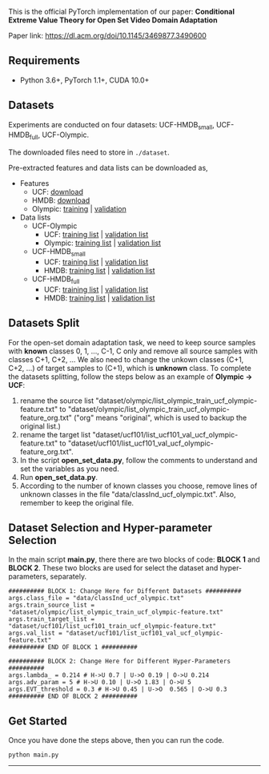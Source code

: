 


This is the official PyTorch implementation of our paper:
**Conditional Extreme Value Theory for Open Set Video Domain Adaptation**


Paper link: https://dl.acm.org/doi/10.1145/3469877.3490600

## Requirements
* Python 3.6+, PyTorch 1.1+, CUDA 10.0+

## Datasets
Experiments are conducted on four datasets: UCF-HMDB<sub>small</sub>, UCF-HMDB<sub>full</sub>, UCF-Olympic.

The downloaded files need to store in `./dataset`.

Pre-extracted features and data lists can be downloaded as,
* Features
  * UCF: [download](https://www.dropbox.com/s/swfdjp7i79uddpf/ucf101-feat.zip?dl=0)
  * HMDB: [download](https://www.dropbox.com/s/c3b3v9zecen4dwo/hmdb51-feat.zip?dl=0)
  * Olympic: [training](https://www.dropbox.com/s/ynqw0yrnuqjmhhs/olympic_train-feat.zip?dl=0) | [validation](https://www.dropbox.com/s/mxl888ca06tg8wn/olympic_val-feat.zip?dl=0)
* Data lists
  * UCF-Olympic
    * UCF: [training list](https://www.dropbox.com/s/ennjl2g0m44srj4/list_ucf101_train_ucf_olympic-feature.txt?dl=0) | [validation list](https://www.dropbox.com/s/hz8wzj0bo7dhdx4/list_ucf101_val_ucf_olympic-feature.txt?dl=0)
    * Olympic: [training list](https://www.dropbox.com/s/cvoc2j7vw8r60lb/list_olympic_train_ucf_olympic-feature.txt?dl=0) | [validation list](https://www.dropbox.com/s/3jrnx7kxbpqnwau/list_olympic_val_ucf_olympic-feature.txt?dl=0)
  * UCF-HMDB<sub>small</sub>
    * UCF: [training list](https://www.dropbox.com/s/zss3383x90jkmvk/list_ucf101_train_hmdb_ucf_small-feature.txt?dl=0) | [validation list](https://www.dropbox.com/s/buslj4fb03olztu/list_ucf101_val_hmdb_ucf_small-feature.txt?dl=0)
    * HMDB: [training list](https://www.dropbox.com/s/exxejp3ppzkww94/list_hmdb51_train_hmdb_ucf_small-feature.txt?dl=0) | [validation list](https://www.dropbox.com/s/2b15gjehcisk8sn/list_hmdb51_val_hmdb_ucf_small-feature.txt?dl=0)
  * UCF-HMDB<sub>full</sub>
    * UCF: [training list](https://www.dropbox.com/s/8dq8xcekdi18a04/list_ucf101_train_hmdb_ucf-feature.txt?dl=0) | [validation list](https://www.dropbox.com/s/wnd6e0z3u36x50w/list_ucf101_val_hmdb_ucf-feature.txt?dl=0)
    * HMDB: [training list](https://www.dropbox.com/s/4bl7kt0er3mib19/list_hmdb51_train_hmdb_ucf-feature.txt?dl=0) | [validation list](https://www.dropbox.com/s/zdg3of6z370i22w/list_hmdb51_val_hmdb_ucf-feature.txt?dl=0)


## Datasets Split
For the open-set domain adaptation task, we need to keep source samples with **known** classes 0, 1, ..., C-1, C only and remove all source samples with classes C+1, C+2, ... We also need to change the unkown classes (C+1, C+2, ...) of target samples to (C+1), which is **unknown** class. To complete the datasets splitting, follow the steps below as an example of **Olympic → UCF**:

1. rename the source list "dataset/olympic/list_olympic_train_ucf_olympic-feature.txt" to "dataset/olympic/list_olympic_train_ucf_olympic-feature_org.txt" ("org" means "original", which is used to backup the original list.)
2. rename the target list "dataset/ucf101/list_ucf101_val_ucf_olympic-feature.txt" to "dataset/ucf101/list_ucf101_val_ucf_olympic-feature_org.txt".
3. In the script **open_set_data.py**, follow the comments to understand and set the variables as you need. 
4. Run **open_set_data.py**.
5. According to the number of known classes you choose, remove lines of unknown classes in the file "data/classInd_ucf_olympic.txt". Also, remember to keep the original file. 

## Dataset Selection and Hyper-parameter Selection

In the main script **main.py**, there there are two blocks of code: **BLOCK 1** and **BLOCK 2**. These two blocks are used for select the dataset and hyper-parameters, separately. 


```
########## BLOCK 1: Change Here for Different Datasets ##########
args.class_file = "data/classInd_ucf_olympic.txt"
args.train_source_list = "dataset/olympic/list_olympic_train_ucf_olympic-feature.txt"
args.train_target_list = "dataset/ucf101/list_ucf101_train_ucf_olympic-feature.txt"
args.val_list = "dataset/ucf101/list_ucf101_val_ucf_olympic-feature.txt"
########## END OF BLOCK 1 ##########
```

```
########## BLOCK 2: Change Here for Different Hyper-Parameters ##########
args.lambda_ = 0.214 # H->U 0.7 | U->O 0.19 | O->U 0.214
args.adv_param = 5 # H->U 0.10 | U->O 1.83 | O->U 5
args.EVT_threshold = 0.3 # H->U 0.45 | U->O  0.565 | O->U 0.3
########## END OF BLOCK 2 ##########
```

## Get Started

Once you have done the steps above, then you can run the code. 

```
python main.py
```

---

